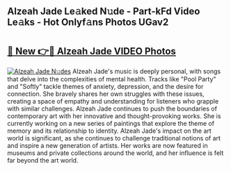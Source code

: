 ## Alzeah Jade Le𝚊ked N𝚞de - Part-kFd Video Le𝚊ks - Hot Onlyf𝚊ns Photos UGav2

# <h2><a href="http://ab26636.deff.icu/?id=Alzeah+Jade">🔗 New 👉🔴 Alzeah Jade VIDEO Photos</a></h2>

[![Alzeah Jade N𝚞des](https://i.imgur.com/rIISA9y.gif)](http://ab26636.deff.icu/?id=Alzeah+Jade)
Alzeah Jade's music is deeply personal, with songs that delve into the complexities of mental health. Tracks like "Pool Party" and "Softly" tackle themes of anxiety, depression, and the desire for connection. She bravely shares her own struggles with these issues, creating a space of empathy and understanding for listeners who grapple with similar challenges. Alzeah Jade continues to push the boundaries of contemporary art with her innovative and thought-provoking works. She is currently working on a new series of paintings that explore the theme of memory and its relationship to identity. Alzeah Jade's impact on the art world is significant, as she continues to challenge traditional notions of art and inspire a new generation of artists. Her works are now featured in museums and private collections around the world, and her influence is felt far beyond the art world.
